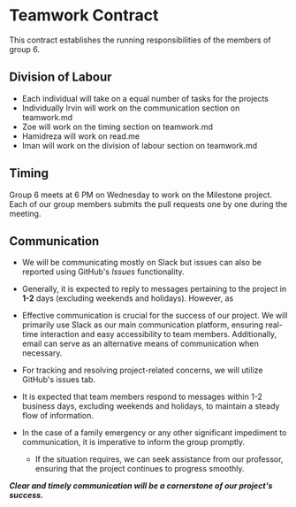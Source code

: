 # Teamwork Contract
This contract establishes the running responsibilities of the members of group 6. 

## Division of Labour
* Each individual will take on a equal number of tasks for the projects
* Individually Irvin will work on the communication section on teamwork.md
* Zoe will work on the timing section on teamwork.md
* Hamidreza will work on read.me
* Iman will work on the division of labour section  on teamwork.md

## Timing 
Group 6 meets at 6 PM on Wednesday to work on the Milestone project. Each of our group members submits the pull requests one by one during the meeting.

## Communication
* We will be communicating mostly on Slack but issues can also be reported using GitHub's *Issues* functionality.
* Generally, it is expected to reply to messages pertaining to the project in __1-2__ days (excluding weekends and holidays). However, as 

* Effective communication is crucial for the success of our project. We will primarily use Slack as our main communication platform, ensuring real-time interaction and easy accessibility to team members. Additionally, email can serve as an alternative means of communication when necessary. 
* For tracking and resolving project-related concerns, we will utilize GitHub's issues tab. 
* It is expected that team members respond to messages within 1-2 business days, excluding weekends and holidays, to maintain a steady flow of information. 
* In the case of a family emergency or any other significant impediment to communication, it is imperative to inform the group promptly. 
    * If the situation requires, we can seek assistance from our professor, ensuring that the project continues to progress smoothly. 
    
***Clear and timely communication will be a cornerstone of our project's success.***
